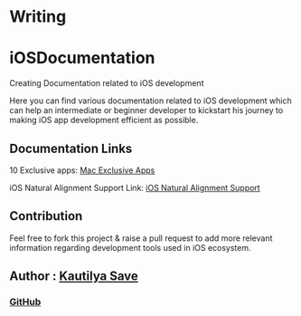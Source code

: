 # Writing

# iOSDocumentation

Creating Documentation related to iOS development

Here you can find various documentation related to iOS development which can help an intermediate or beginner developer to kickstart his journey to making iOS app development efficient as possible.

## Documentation Links

10 Exclusive apps: [Mac Exclusive Apps](10-Exclusive-apps-for-Mac/Top_10_Exclusive_apps_for_Mac.md)

iOS Natural Alignment Support Link: [iOS Natural Alignment Support](iOSRTLAlignmentSupport.md)

## Contribution

Feel free to fork this project & raise a pull request to add more relevant information regarding development tools used in iOS ecosystem.

## Author : [Kautilya Save](https://kautilya.design/)

### [GitHub](https://github.com/SensehacK)